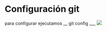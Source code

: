 Configuración git
=========
para configurar ejecutamos __ git config ___
![](imagenes/configuracion.png)
